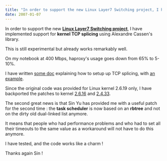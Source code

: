 ```yaml
---
title: "In order to support the new Linux Layer7 Switching project, I have implemented support for kernel TCP splicing using Alexandre Cassen's library."
date: 2007-01-07
---
```

In order to support the new **[Linux Layer7 Switching project](http://linux-l7sw.sf.net/)**, I have implemented support for **kernel TCP splicing** using Alexandre Cassen's library.

This is still experimental but already works remarkably well.

On my notebook at 400 Mbps, haproxy's usage goes down from 65% to 5-10%.

I have written [some doc](/download/1.3/doc/tcp-splicing.txt) explaining how to setup up TCP splicing, with [an example](/download/1.3/test/tcp-splicing-sample.cfg).

Since the original code was provided for Linux kernel 2.6.19 only, I have backported the patches to kernel [2.6.16](/download/patches/tcp_splice-0.1.1-linux-2.6.16.diff) and [2.4.33](/download/patches/tcp_splice-0.1.1-linux-2.4.33.diff).

The second great news is that Sin Yu has provided me with a useful patch for the second time : the **task scheduler** is now based on an **rbtree** and not on the dirty old dual-linked list anymore.

It means that people who had performance problems and who had to set all their timeouts to the same value as a workaround will not have to do this anymore.

I have tested, and the code works like a charm !

Thanks again Sin !
